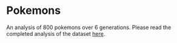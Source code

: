 # Pokemons
An analysis of 800 pokemons over 6 generations. Please read the completed analysis of the dataset [here](https://katie-truong.github.io/r/Pokemons/).
